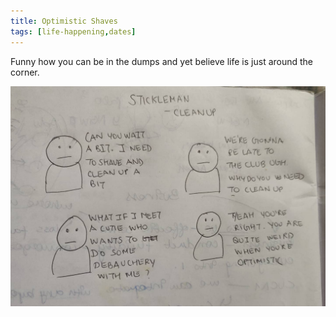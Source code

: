 ```yaml
---
title: Optimistic Shaves
tags: [life-happening,dates]
---
```


Funny how you can be in the dumps and yet believe life is just around the corner.

![Alt text](image_4.jpg)